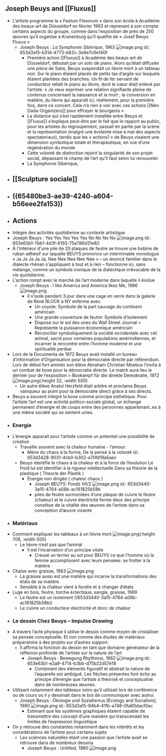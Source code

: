 ## Joseph Beuys and [[Fluxus]]
- L’artiste programme la « Festum Flexorum » dans son école à Académie des beaux-art de Düsseldorf en février 1963 et reprenant à son compte certains aspects du groupe, comme dans l’exposition de près de 250 œuvres qu’il organise à Kranenburg qu’il qualifie de « Josef Beuys Fluxus »
	- Joseph Beuys : *La Symphonie Sibérique*, 1963 ![image.png](../assets/image_1698509010090_0.png)
	  id:: 653d3a15-b31d-4773-b62c-3e8e7c6e140f
		- Première action [[Fluxus]] à Académie des beaux-art de Düsseldorf, débutait par un solo de piano. Alors qu’était diffusée une pièce de Satie, Beuys suspendait un lièvre mort à un tableau noir. Sur le piano étaient placés de petits tas d’argile sur lesquels étaient plantées des branches. Un fil de fer servant de conducteur reliait le piano au lièvre, dont le cœur était enlevé par l’artiste. 
		            « Je veux exprimer une relation signifiante pleine de contenus concernant la naissance et la mort ; la conversion en matière, du lièvre qui apparaît ici, réellement, pour la première fois, dans ce concert. Cela n’a rien à voir avec ces actions [[Néo Dada-Organizers]] pour effrayer le bourgeois »
		- La distance qui s’est rapidement installée entre Beuys et [[Fluxus]] s’explique peut-être par le fait que le rapport au public, pour les artistes du regroupement, passait en partie par la scène et la représentation (malgré une évidente mise à mal des aspects spectatoriaux), tandis que les « actions1 » de Beuys visaient une dimension symbolique totale et thérapeutique, en vue d’une régénération du monde
		- Cette volonté de distinction rejoint la singularité de son projet social, dépassant le champ de l’art qu’il faut selon lui renouveler
		- La Symphonie Sibérique,
- ## [[Sculpture sociale]]
- ## ((65480be3-ae39-4240-a604-b56eee2fa153))
- ## Actions
- Intègre des activités quotidienne au contexte artistique
- Joseph Beuys : Yes Yes Yes Yes Yes No No No No ![image.png](../assets/image_1698509552221_0.png)
  id:: 653e63b1-7bb1-4d3f-8193-75a786d31e82
- À l'intérieur d'une pile de 20 plaques de feutre se trouve une bobine de ruban adhésif sur laquelle BEUYS prononce un interminable monologue « Ja Ja Ja Ja Ja, Nee Nee Nee Nee Nee » – un énoncé familier dans le dialecte rhénan s'appliquant à tout et à rien – fonctionne ici, sans mélange, comme un symbole ironique de la dialectique irrévocable de la vie quotidienne.
- L’action rompt avec le marché de l’art moderne dans laquelle il évolue
	- Joseph Beuys : I like America and America likes Me, 1986 ![image.png](../assets/image_1698509628845_0.png)
		- Il s’isole pendant 3 jour dans une cage en verre dans la galerie de René BLOCK à NY enferme avec:
			- Un coyote: Symbole de la part sauvage du continent américain
			- Une grande couverture de feutre: Symbole d’isolement
			- Dispose sur le sol des unes du Wall Street Journal > Représente la puissance économique américain
			- Réconcilier symboliquement la société occidentale avec cet animal, sacré pour certaines populations amérindiennes, et incarner la rencontre entre l’homme moderne et une spiritualité perdue
- Lors de la Documenta de 1972 Beuys avait installé un bureau d’information d’Organisation pour la démocratie directe par référendum. Lors de débat fort animés son élève Abraham Christian Moebus l’invita à un combat de boxe pour la démocratie directe. Le match aura lieu le dernier jour de l’exposition > Boxkampf für die direkte Demokratie, 1972 ![image.png](../assets/image_1698509690383_0.png){:height 32, :width 500}
	- Un autre élève Anatol Herzfeld était arbitre et proclama Beuys vainqueur au point pour la démocratie direct grâce à ses directs.
- Beuys a souvent intégré la boxe comme principe esthétique. Pour l’artiste l’art est une activité politico-sociale global, un échange permanent d’énergie et de coups entre des personnes appartenant..es à une même société qui se sentent unies.
- ### Energie
- L’énergie apparait pour l’artiste comme un potentiel une possibilité de création
	- Travaille souvent avec la chaleur humaine - l’amour:
		- Mène du chaos à la forme, De la pensé à la volonté
		  id:: 653d3428-9031-4cb0-b302-a70fd19a5aec
	- Beuys identifie le chaos à la chaleur et à la force de l’évolution
	   Le froid lui est identifier à la rigueur intellectuelle 
	  Dans sa théorie de la plastique ( Theorie der Plastik )
		- Énergie non dirigée ( chaleur chaos )
			- Joseph BEUYS: Fonds VII/2  ![image.png](../assets/image_1698509916458_0.png)
			  id:: 653d3440-3a15-4764-a08b-ac161825b58b
			- piles de feutre surmontées d’une plaque de cuivre  le feutre (chaleur) et le cuivre électricité forme deux des principe constitue de la vitalité des œuvres de l’artiste dans sa conception d’œuvre vivante
- ### Matériaux
- Comment expliquer les tableaux à un lièvre mort ![image.png](../assets/image_1698509952739_0.png){:height 708, :width 500}
	- Le lièvre n’est pas que l’animal
		- Il est l’incarnation d’un principe vitale
			- Creusé un terrier au sol pour BEUYS ce que l’homme où la femme accomplissent avec leurs pensées: se frotter à la matière
- Chaise avec graisse, 1963 ![image.png](../assets/image_1698510485044_0.png)
	- La graisse aussi est une matière qui incarne la transformations des états de sa matière
	- Sensible à la chaleur vient à fondre et à changer d’états
- Luge en bois, feutre, torche éclectique, sangle, graisse, 1969
	- Le feutre est un isolement ((653d3440-3a15-4764-a08b-ac161825b58b))
	- Le cuivre un conducteur électricité et donc de chaleur
- ### Le dessin Chez Beuys – Impulse Drawing
- A travers l’acte physique il utilise le dessin comme moyen de cristalliser sa pensée conceptuelle. Et non comme des études de matériaux préparatoire à des projets sur d’autres support.
	- Il affirma la fonction du dessin en tant que domaine générateur de la réflexion profonde de l’artiste sur la nature de l’art
		- Joseph Beuys : Bewegung Rhythmus, 1962 ![image.png](../assets/image_1698509787965_0.png)
		  id:: 653e63b1-e2a9-4714-b3bb-d75b22d57e18
			- Combinant des éléments figuratif et abstrait la nature de l’aquarelle est ambiguë.
			  Les flèches présentes font écho au principe d’énergie que l’artiste a théorisé et conceptualisé dans de nombreuses œuvres.
- Utilisant notamment des tableaux noirs qu’il utilisait lors de conférence ou de cours où il y dessinait dans le but de communiquer avec autrui.
	- Joseph Beuys : Ökologie und Sozialismus [Ecology and Socialism], 1980 ![image.png](../assets/image_1698509793623_0.png)
	  id:: 653d3a15-94b4-41fb-a748-0fa60dacf0ac
		- Estimant que les systèmes graphiques étaient capable de transmettre des concept d’une manière qui transcendait les limites de l’expression linguistique
- On y retrouve des constantes notamment dans les intérêts et les considérations de l’artiste pour certains sujets
	- Les sciences naturelles étant une passion que l’artiste avait se retrouve dans de nombreux dessins
		- Joseph Beuys : Untitled, 1980 ![image.png](../assets/image_1698509798929_0.png)